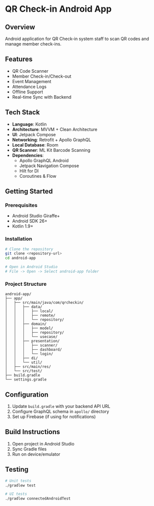 # QR Check-in Android App

## Overview
Android application for QR Check-in system staff to scan QR codes and manage member check-ins.

## Features
- QR Code Scanner
- Member Check-in/Check-out
- Event Management
- Attendance Logs
- Offline Support
- Real-time Sync with Backend

## Tech Stack
- **Language**: Kotlin
- **Architecture**: MVVM + Clean Architecture
- **UI**: Jetpack Compose
- **Networking**: Retrofit + Apollo GraphQL
- **Local Database**: Room
- **QR Scanner**: ML Kit Barcode Scanning
- **Dependencies**:
  - Apollo GraphQL Android
  - Jetpack Navigation Compose
  - Hilt for DI
  - Coroutines & Flow

## Getting Started

### Prerequisites
- Android Studio Giraffe+
- Android SDK 26+
- Kotlin 1.9+

### Installation
```bash
# Clone the repository
git clone <repository-url>
cd android-app

# Open in Android Studio
# File -> Open -> Select android-app folder
```

### Project Structure
```
android-app/
├── app/
│   ├── src/main/java/com/qrcheckin/
│   │   ├── data/
│   │   │   ├── local/
│   │   │   ├── remote/
│   │   │   └── repository/
│   │   ├── domain/
│   │   │   ├── model/
│   │   │   ├── repository/
│   │   │   └── usecase/
│   │   ├── presentation/
│   │   │   ├── scanner/
│   │   │   ├── dashboard/
│   │   │   └── login/
│   │   ├── di/
│   │   └── util/
│   ├── src/main/res/
│   └── src/test/
├── build.gradle
└── settings.gradle
```

## Configuration
1. Update `build.gradle` with your backend API URL
2. Configure GraphQL schema in `apollo/` directory
3. Set up Firebase (if using for notifications)

## Build Instructions
1. Open project in Android Studio
2. Sync Gradle files
3. Run on device/emulator

## Testing
```bash
# Unit tests
./gradlew test

# UI tests
./gradlew connectedAndroidTest
```